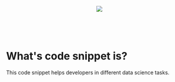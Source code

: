 <div align="center" style="margin: 30px;">
<img src="imgs/main.jpg" align="center" />
</div>

<br />
<br />

# What's code snippet is?

This code snippet helps developers in different data science tasks.
